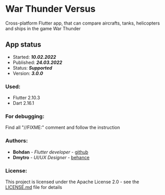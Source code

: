 # War Thunder Versus

Cross-platform Flutter app, that can compare aircrafts, tanks, helicopters and ships in the game War Thunder

## App status

* Started: ***10.02.2022***
* Published: ***24.03.2022***
* Status: ***Supported***
* Version: ***3.0.0***
 
### Used:

* Flutter 2.10.3
* Dart 2.16.1

### For debugging:
Find all "//FIXME:" comment and follow the instruction

### Authors:

* **Bohdan** - *Flutter developer* - [github](https://github.com/booooohdan)
* **Dmytro** - *UI/UX Designer* - [behance](https://www.behance.net/dmytroratushn)

### License:

This project is licensed under the Apache License 2.0 - see the [LICENSE.md](LICENSE.md) file for details
